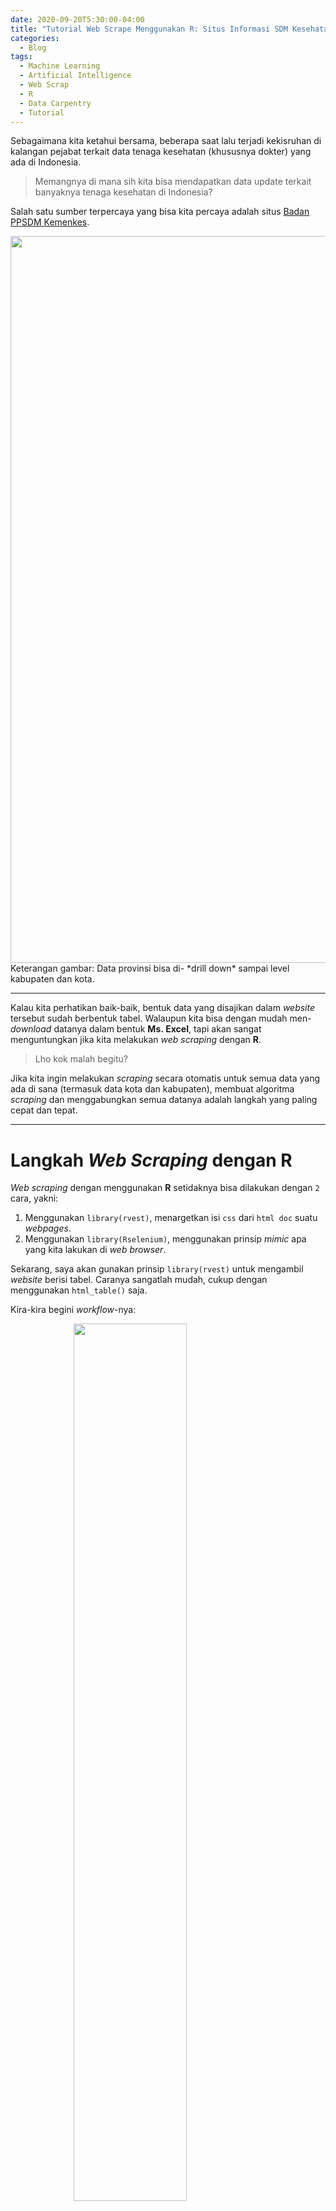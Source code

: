 ```yaml
---
date: 2020-09-20T5:30:00-04:00
title: "Tutorial Web Scrape Menggunakan R: Situs Informasi SDM Kesehatan Kemenkes (bagian I)"
categories:
  - Blog
tags:
  - Machine Learning
  - Artificial Intelligence
  - Web Scrap
  - R
  - Data Carpentry
  - Tutorial
---
```


Sebagaimana kita ketahui bersama, beberapa saat lalu terjadi kekisruhan
di kalangan pejabat terkait data tenaga kesehatan (khususnya dokter)
yang ada di Indonesia.

> Memangnya di mana sih kita bisa mendapatkan data update terkait
> banyaknya tenaga kesehatan di Indonesia?

Salah satu sumber terpercaya yang bisa kita percaya adalah situs [Badan
PPSDM
Kemenkes](http://bppsdmk.kemkes.go.id/info_sdmk/info/index?rumpun=101).

<img src="https://raw.githubusercontent.com/ikanx101/ikanx101.github.io/master/_posts/nakes%20data/Bagian%201/kemenkes.png" width="1163" style="display: block; margin: auto;" />
Keterangan gambar: Data provinsi bisa di- *drill down* sampai level
kabupaten dan kota.

-----

Kalau kita perhatikan baik-baik, bentuk data yang disajikan dalam
*website* tersebut sudah berbentuk tabel. Walaupun kita bisa dengan
mudah men-*download* datanya dalam bentuk **Ms. Excel**, tapi akan
sangat menguntungkan jika kita melakukan *web scraping* dengan **R**.

> Lho kok malah begitu?

Jika kita ingin melakukan *scraping* secara otomatis untuk semua data
yang ada di sana (termasuk data kota dan kabupaten), membuat algoritma
*scraping* dan menggabungkan semua datanya adalah langkah yang paling
cepat dan tepat.

-----

# Langkah *Web Scraping* dengan **R**

*Web scraping* dengan menggunakan **R** setidaknya bisa dilakukan dengan
`2` cara, yakni:

1.  Menggunakan `library(rvest)`, menargetkan isi `css` dari `html doc`
    suatu *webpages*.
2.  Menggunakan `library(Rselenium)`, menggunakan prinsip *mimic* apa
    yang kita lakukan di *web browser*.

Sekarang, saya akan gunakan prinsip `library(rvest)` untuk mengambil
*website* berisi tabel. Caranya sangatlah mudah, cukup dengan
menggunakan `html_table()` saja.

Kira-kira begini *workflow*-nya:

<img src="https://raw.githubusercontent.com/ikanx101/ikanx101.github.io/master/_posts/nakes%20data/Bagian%201/tutorial-part-1_files/figure-gfm/unnamed-chunk-2-1.png" width="60%" style="display: block; margin: auto;" />

-----

## *Web Scrape* untuk Informasi Provinsi

Saya akan tunjukkan cara melakukan *web scraping* pada situs informasi
provinsi sebagai berikut:

``` r
# tahap 1
# load libraries yang dibutuhkan
library(rvest)
library(dplyr)

# tahap 2
# simpan url target
url = "http://bppsdmk.kemkes.go.id/info_sdmk/info/index?rumpun=101"

# tahap 3
# lakukan scrape tabel
data = read_html(url) %>% html_table(fill = T)
```

Data tabel sudah berhasil kita *scrape*. Mari kita lihat dulu struktur
dari `data` tersebut:

``` r
str(data)
```

    ## List of 1
    ##  $ :'data.frame':    36 obs. of  9 variables:
    ##   ..$ No.                  : chr [1:36] "No." "1" "2" "3" ...
    ##   ..$ Nama Provinsi        : chr [1:36] "Nama Provinsi" "ACEH" "SUMATERA UTARA" "SUMATERA BARAT" ...
    ##   ..$ Jumlah Unit          : chr [1:36] "Jumlah Unit" "447" "827" "426" ...
    ##   ..$ Jumlah Tenaga Medis  : chr [1:36] "Dokter Umum" "1556" "3097" "1279" ...
    ##   ..$ Jumlah Tenaga Medis  : chr [1:36] "Jumlah Tenaga Medis" "375" "768" "446" ...
    ##   ..$ Jumlah Tenaga Medis  : chr [1:36] "Dokter Gigi" "806" "1817" "838" ...
    ##   ..$ Jumlah Tenaga Medis  : chr [1:36] "Dokter Spesialis" "16" "59" "14" ...
    ##   ..$ Jumlah Tenaga Medis  : chr [1:36] "Dokter Sub Spesialis" "22" "51" "20" ...
    ##   ..$ Jumlah (Per Provinsi): chr [1:36] "Dokter Gigi Spesialis & Dokter Gigi Sub Spesialis" "2775" "5792" "2597" ...

Ternyata `data` berbentuk **list** berisi satu *element* saja berbentuk
**data.frame**. Kita cukup mengambil *element* pertama dari list
tersebut.

``` r
data = data[[1]]
```

Kita cek kembali struktur datanya:

``` r
str(data)
```

    ## 'data.frame':    36 obs. of  9 variables:
    ##  $ No.                  : chr  "No." "1" "2" "3" ...
    ##  $ Nama Provinsi        : chr  "Nama Provinsi" "ACEH" "SUMATERA UTARA" "SUMATERA BARAT" ...
    ##  $ Jumlah Unit          : chr  "Jumlah Unit" "447" "827" "426" ...
    ##  $ Jumlah Tenaga Medis  : chr  "Dokter Umum" "1556" "3097" "1279" ...
    ##  $ Jumlah Tenaga Medis  : chr  "Jumlah Tenaga Medis" "375" "768" "446" ...
    ##  $ Jumlah Tenaga Medis  : chr  "Dokter Gigi" "806" "1817" "838" ...
    ##  $ Jumlah Tenaga Medis  : chr  "Dokter Spesialis" "16" "59" "14" ...
    ##  $ Jumlah Tenaga Medis  : chr  "Dokter Sub Spesialis" "22" "51" "20" ...
    ##  $ Jumlah (Per Provinsi): chr  "Dokter Gigi Spesialis & Dokter Gigi Sub Spesialis" "2775" "5792" "2597" ...

Nah, sekarang `data` kita sudah berbentuk **data.frame**. Mari kita
lihat bagaimana isinya:

| No.   | Nama Provinsi             | Jumlah Unit | Jumlah Tenaga Medis | Jumlah Tenaga Medis | Jumlah Tenaga Medis | Jumlah Tenaga Medis | Jumlah Tenaga Medis  | Jumlah (Per Provinsi)                             |
| :---- | :------------------------ | :---------- | :------------------ | :------------------ | :------------------ | :------------------ | :------------------- | :------------------------------------------------ |
| No.   | Nama Provinsi             | Jumlah Unit | Dokter Umum         | Jumlah Tenaga Medis | Dokter Gigi         | Dokter Spesialis    | Dokter Sub Spesialis | Dokter Gigi Spesialis & Dokter Gigi Sub Spesialis |
| 1     | ACEH                      | 447         | 1556                | 375                 | 806                 | 16                  | 22                   | 2775                                              |
| 2     | SUMATERA UTARA            | 827         | 3097                | 768                 | 1817                | 59                  | 51                   | 5792                                              |
| 3     | SUMATERA BARAT            | 426         | 1279                | 446                 | 838                 | 14                  | 20                   | 2597                                              |
| 4     | RIAU                      | 402         | 1452                | 428                 | 622                 | 23                  | 15                   | 2540                                              |
| 5     | JAMBI                     | 615         | 892                 | 234                 | 382                 | 5                   | 21                   | 1534                                              |
| 6     | SUMATERA SELATAN          | 463         | 1239                | 280                 | 792                 | 48                  | 34                   | 2393                                              |
| 7     | BENGKULU                  | 332         | 454                 | 134                 | 208                 | 0                   | 7                    | 803                                               |
| 8     | LAMPUNG                   | 493         | 1346                | 197                 | 691                 | 7                   | 15                   | 2256                                              |
| 9     | KEPULAUAN BANGKA BELITUNG | 280         | 532                 | 105                 | 202                 | 2                   | 13                   | 854                                               |
| 10    | KEPULAUAN RIAU            | 185         | 620                 | 162                 | 361                 | 5                   | 27                   | 1175                                              |
| 11    | DKI JAKARTA               | 3193        | 6602                | 1972                | 6620                | 545                 | 781                  | 16520                                             |
| 12    | JAWA BARAT                | 4645        | 5917                | 1519                | 3573                | 49                  | 228                  | 11286                                             |
| 13    | JAWA TENGAH               | 3912        | 6642                | 1476                | 4567                | 91                  | 209                  | 12985                                             |
| 14    | DI YOGYAKARTA             | 537         | 1559                | 432                 | 1363                | 23                  | 177                  | 3554                                              |
| 15    | JAWA TIMUR                | 5437        | 6541                | 1975                | 5323                | 54                  | 365                  | 14258                                             |
| 16    | BANTEN                    | 658         | 2119                | 578                 | 1475                | 42                  | 91                   | 4305                                              |
| 17    | BALI                      | 451         | 1584                | 513                 | 1317                | 48                  | 36                   | 3498                                              |
| 18    | NUSA TENGGARA BARAT       | 314         | 874                 | 165                 | 394                 | 6                   | 18                   | 1457                                              |
| 19    | NUSA TENGGARA TIMUR       | 449         | 602                 | 139                 | 139                 | 1                   | 1                    | 882                                               |
| 20    | KALIMANTAN BARAT          | 358         | 699                 | 137                 | 285                 | 2                   | 15                   | 1138                                              |
| 21    | KALIMANTAN TENGAH         | 267         | 546                 | 103                 | 227                 | 0                   | 10                   | 886                                               |
| 22    | KALIMANTAN SELATAN        | 389         | 820                 | 241                 | 489                 | 2                   | 31                   | 1583                                              |
| 23    | KALIMANTAN TIMUR          | 290         | 887                 | 262                 | 482                 | 6                   | 36                   | 1673                                              |
| 24    | KALIMANTAN UTARA          | 87          | 255                 | 46                  | 104                 | 1                   | 5                    | 411                                               |
| 25    | SULAWESI UTARA            | 281         | 961                 | 134                 | 516                 | 13                  | 8                    | 1632                                              |
| 26    | SULAWESI TENGAH           | 275         | 507                 | 139                 | 254                 | 0                   | 4                    | 904                                               |
| 27    | SULAWESI SELATAN          | 1009        | 1484                | 695                 | 1146                | 10                  | 84                   | 3419                                              |
| 28    | SULAWESI TENGGARA         | 356         | 571                 | 180                 | 211                 | 3                   | 4                    | 969                                               |
| 29    | GORONTALO                 | 158         | 278                 | 66                  | 143                 | 0                   | 3                    | 490                                               |
| 30    | SULAWESI BARAT            | 150         | 229                 | 91                  | 86                  | 1                   | 7                    | 414                                               |
| 31    | MALUKU                    | 259         | 314                 | 53                  | 95                  | 6                   | 3                    | 471                                               |
| 32    | MALUKU UTARA              | 180         | 245                 | 48                  | 91                  | 2                   | 4                    | 390                                               |
| 33    | PAPUA BARAT               | 207         | 222                 | 40                  | 93                  | 3                   | 1                    | 359                                               |
| 34    | PAPUA                     | 422         | 585                 | 78                  | 139                 | 0                   | 2                    | 804                                               |
| Total | Total                     | 28754       | 53510               | 14211               | 35851               | 1087                | 2348                 | 107007                                            |

Ternyata didapati `colnames(data)` kurang tepat dan isi baris pertama
sebenarnya tidak diperlukan. Oke, sekarang kita akan membersihkan data
di atas dengan prinsip `tidy`.

  - `judul_kolom` dari data sebenarnya adalah isi baris (minus kolom
    kelima) ditambah `colnames(data)` *element* ke-9.

<!-- end list -->

``` r
baris_1 = t(data[1,])

judul_kolom = c(baris_1[-5],colnames(data)[9])
```

  - Ganti `colnames(data)` dengan `judul_kolom` lalu hapus data baris
    pertama.

<!-- end list -->

``` r
colnames(data) = judul_kolom
data = data[-1,]
```

  - Hapus baris berisi `total`.

<!-- end list -->

``` r
data = 
  data %>% 
  filter(No. != "Total")
```

Mari kita lihat hasilnya:

| No. | Nama Provinsi             | Jumlah Unit | Dokter Umum | Dokter Gigi | Dokter Spesialis | Dokter Sub Spesialis | Dokter Gigi Spesialis & Dokter Gigi Sub Spesialis | Jumlah (Per Provinsi) |
| :-- | :------------------------ | :---------- | :---------- | :---------- | :--------------- | :------------------- | :------------------------------------------------ | :-------------------- |
| 1   | ACEH                      | 447         | 1556        | 375         | 806              | 16                   | 22                                                | 2775                  |
| 2   | SUMATERA UTARA            | 827         | 3097        | 768         | 1817             | 59                   | 51                                                | 5792                  |
| 3   | SUMATERA BARAT            | 426         | 1279        | 446         | 838              | 14                   | 20                                                | 2597                  |
| 4   | RIAU                      | 402         | 1452        | 428         | 622              | 23                   | 15                                                | 2540                  |
| 5   | JAMBI                     | 615         | 892         | 234         | 382              | 5                    | 21                                                | 1534                  |
| 6   | SUMATERA SELATAN          | 463         | 1239        | 280         | 792              | 48                   | 34                                                | 2393                  |
| 7   | BENGKULU                  | 332         | 454         | 134         | 208              | 0                    | 7                                                 | 803                   |
| 8   | LAMPUNG                   | 493         | 1346        | 197         | 691              | 7                    | 15                                                | 2256                  |
| 9   | KEPULAUAN BANGKA BELITUNG | 280         | 532         | 105         | 202              | 2                    | 13                                                | 854                   |
| 10  | KEPULAUAN RIAU            | 185         | 620         | 162         | 361              | 5                    | 27                                                | 1175                  |
| 11  | DKI JAKARTA               | 3193        | 6602        | 1972        | 6620             | 545                  | 781                                               | 16520                 |
| 12  | JAWA BARAT                | 4645        | 5917        | 1519        | 3573             | 49                   | 228                                               | 11286                 |
| 13  | JAWA TENGAH               | 3912        | 6642        | 1476        | 4567             | 91                   | 209                                               | 12985                 |
| 14  | DI YOGYAKARTA             | 537         | 1559        | 432         | 1363             | 23                   | 177                                               | 3554                  |
| 15  | JAWA TIMUR                | 5437        | 6541        | 1975        | 5323             | 54                   | 365                                               | 14258                 |
| 16  | BANTEN                    | 658         | 2119        | 578         | 1475             | 42                   | 91                                                | 4305                  |
| 17  | BALI                      | 451         | 1584        | 513         | 1317             | 48                   | 36                                                | 3498                  |
| 18  | NUSA TENGGARA BARAT       | 314         | 874         | 165         | 394              | 6                    | 18                                                | 1457                  |
| 19  | NUSA TENGGARA TIMUR       | 449         | 602         | 139         | 139              | 1                    | 1                                                 | 882                   |
| 20  | KALIMANTAN BARAT          | 358         | 699         | 137         | 285              | 2                    | 15                                                | 1138                  |
| 21  | KALIMANTAN TENGAH         | 267         | 546         | 103         | 227              | 0                    | 10                                                | 886                   |
| 22  | KALIMANTAN SELATAN        | 389         | 820         | 241         | 489              | 2                    | 31                                                | 1583                  |
| 23  | KALIMANTAN TIMUR          | 290         | 887         | 262         | 482              | 6                    | 36                                                | 1673                  |
| 24  | KALIMANTAN UTARA          | 87          | 255         | 46          | 104              | 1                    | 5                                                 | 411                   |
| 25  | SULAWESI UTARA            | 281         | 961         | 134         | 516              | 13                   | 8                                                 | 1632                  |
| 26  | SULAWESI TENGAH           | 275         | 507         | 139         | 254              | 0                    | 4                                                 | 904                   |
| 27  | SULAWESI SELATAN          | 1009        | 1484        | 695         | 1146             | 10                   | 84                                                | 3419                  |
| 28  | SULAWESI TENGGARA         | 356         | 571         | 180         | 211              | 3                    | 4                                                 | 969                   |
| 29  | GORONTALO                 | 158         | 278         | 66          | 143              | 0                    | 3                                                 | 490                   |
| 30  | SULAWESI BARAT            | 150         | 229         | 91          | 86               | 1                    | 7                                                 | 414                   |
| 31  | MALUKU                    | 259         | 314         | 53          | 95               | 6                    | 3                                                 | 471                   |
| 32  | MALUKU UTARA              | 180         | 245         | 48          | 91               | 2                    | 4                                                 | 390                   |
| 33  | PAPUA BARAT               | 207         | 222         | 40          | 93               | 3                    | 1                                                 | 359                   |
| 34  | PAPUA                     | 422         | 585         | 78          | 139              | 0                    | 2                                                 | 804                   |

Apakah sudah selesai? Mari kita lihat kembali struktur `data` kembali:

``` r
str(data)
```

    ## 'data.frame':    34 obs. of  9 variables:
    ##  $ No.                                              : chr  "1" "2" "3" "4" ...
    ##  $ Nama Provinsi                                    : chr  "ACEH" "SUMATERA UTARA" "SUMATERA BARAT" "RIAU" ...
    ##  $ Jumlah Unit                                      : chr  "447" "827" "426" "402" ...
    ##  $ Dokter Umum                                      : chr  "1556" "3097" "1279" "1452" ...
    ##  $ Dokter Gigi                                      : chr  "375" "768" "446" "428" ...
    ##  $ Dokter Spesialis                                 : chr  "806" "1817" "838" "622" ...
    ##  $ Dokter Sub Spesialis                             : chr  "16" "59" "14" "23" ...
    ##  $ Dokter Gigi Spesialis & Dokter Gigi Sub Spesialis: chr  "22" "51" "20" "15" ...
    ##  $ Jumlah (Per Provinsi)                            : chr  "2775" "5792" "2597" "2540" ...

Ternyata, variabel-variabel penting malah memiliki tipe `character`
bukan `numeric`. Jadi langkah final kita tinggal mengkonversi
variabel-variabel tersebut menjadi `numeric`. Ada banyak cara untuk bisa
melakukannya, tapi saya akan gunakan cara simpel dengan *flow* sebagai
berikut:

<img src="https://raw.githubusercontent.com/ikanx101/ikanx101.github.io/master/_posts/nakes%20data/Bagian%201/tutorial-part-1_files/figure-gfm/unnamed-chunk-13-1.png" width="60%" style="display: block; margin: auto;" />

``` r
prov = data$`Nama Provinsi`

data = 
  data %>% 
  select(-`Nama Provinsi`) %>% 
  mutate_all(as.numeric)

data$`Nama Provinsi` = prov
```

Kita lihat kembali hasil finalnya:

    ## 'data.frame':    34 obs. of  9 variables:
    ##  $ No.                                              : num  1 2 3 4 5 6 7 8 9 10 ...
    ##  $ Jumlah Unit                                      : num  447 827 426 402 615 463 332 493 280 185 ...
    ##  $ Dokter Umum                                      : num  1556 3097 1279 1452 892 ...
    ##  $ Dokter Gigi                                      : num  375 768 446 428 234 280 134 197 105 162 ...
    ##  $ Dokter Spesialis                                 : num  806 1817 838 622 382 ...
    ##  $ Dokter Sub Spesialis                             : num  16 59 14 23 5 48 0 7 2 5 ...
    ##  $ Dokter Gigi Spesialis & Dokter Gigi Sub Spesialis: num  22 51 20 15 21 34 7 15 13 27 ...
    ##  $ Jumlah (Per Provinsi)                            : num  2775 5792 2597 2540 1534 ...
    ##  $ Nama Provinsi                                    : chr  "ACEH" "SUMATERA UTARA" "SUMATERA BARAT" "RIAU" ...

| No. | Jumlah Unit | Dokter Umum | Dokter Gigi | Dokter Spesialis | Dokter Sub Spesialis | Dokter Gigi Spesialis & Dokter Gigi Sub Spesialis | Jumlah (Per Provinsi) | Nama Provinsi             |
| --: | ----------: | ----------: | ----------: | ---------------: | -------------------: | ------------------------------------------------: | --------------------: | :------------------------ |
|   1 |         447 |        1556 |         375 |              806 |                   16 |                                                22 |                  2775 | ACEH                      |
|   2 |         827 |        3097 |         768 |             1817 |                   59 |                                                51 |                  5792 | SUMATERA UTARA            |
|   3 |         426 |        1279 |         446 |              838 |                   14 |                                                20 |                  2597 | SUMATERA BARAT            |
|   4 |         402 |        1452 |         428 |              622 |                   23 |                                                15 |                  2540 | RIAU                      |
|   5 |         615 |         892 |         234 |              382 |                    5 |                                                21 |                  1534 | JAMBI                     |
|   6 |         463 |        1239 |         280 |              792 |                   48 |                                                34 |                  2393 | SUMATERA SELATAN          |
|   7 |         332 |         454 |         134 |              208 |                    0 |                                                 7 |                   803 | BENGKULU                  |
|   8 |         493 |        1346 |         197 |              691 |                    7 |                                                15 |                  2256 | LAMPUNG                   |
|   9 |         280 |         532 |         105 |              202 |                    2 |                                                13 |                   854 | KEPULAUAN BANGKA BELITUNG |
|  10 |         185 |         620 |         162 |              361 |                    5 |                                                27 |                  1175 | KEPULAUAN RIAU            |
|  11 |        3193 |        6602 |        1972 |             6620 |                  545 |                                               781 |                 16520 | DKI JAKARTA               |
|  12 |        4645 |        5917 |        1519 |             3573 |                   49 |                                               228 |                 11286 | JAWA BARAT                |
|  13 |        3912 |        6642 |        1476 |             4567 |                   91 |                                               209 |                 12985 | JAWA TENGAH               |
|  14 |         537 |        1559 |         432 |             1363 |                   23 |                                               177 |                  3554 | DI YOGYAKARTA             |
|  15 |        5437 |        6541 |        1975 |             5323 |                   54 |                                               365 |                 14258 | JAWA TIMUR                |
|  16 |         658 |        2119 |         578 |             1475 |                   42 |                                                91 |                  4305 | BANTEN                    |
|  17 |         451 |        1584 |         513 |             1317 |                   48 |                                                36 |                  3498 | BALI                      |
|  18 |         314 |         874 |         165 |              394 |                    6 |                                                18 |                  1457 | NUSA TENGGARA BARAT       |
|  19 |         449 |         602 |         139 |              139 |                    1 |                                                 1 |                   882 | NUSA TENGGARA TIMUR       |
|  20 |         358 |         699 |         137 |              285 |                    2 |                                                15 |                  1138 | KALIMANTAN BARAT          |
|  21 |         267 |         546 |         103 |              227 |                    0 |                                                10 |                   886 | KALIMANTAN TENGAH         |
|  22 |         389 |         820 |         241 |              489 |                    2 |                                                31 |                  1583 | KALIMANTAN SELATAN        |
|  23 |         290 |         887 |         262 |              482 |                    6 |                                                36 |                  1673 | KALIMANTAN TIMUR          |
|  24 |          87 |         255 |          46 |              104 |                    1 |                                                 5 |                   411 | KALIMANTAN UTARA          |
|  25 |         281 |         961 |         134 |              516 |                   13 |                                                 8 |                  1632 | SULAWESI UTARA            |
|  26 |         275 |         507 |         139 |              254 |                    0 |                                                 4 |                   904 | SULAWESI TENGAH           |
|  27 |        1009 |        1484 |         695 |             1146 |                   10 |                                                84 |                  3419 | SULAWESI SELATAN          |
|  28 |         356 |         571 |         180 |              211 |                    3 |                                                 4 |                   969 | SULAWESI TENGGARA         |
|  29 |         158 |         278 |          66 |              143 |                    0 |                                                 3 |                   490 | GORONTALO                 |
|  30 |         150 |         229 |          91 |               86 |                    1 |                                                 7 |                   414 | SULAWESI BARAT            |
|  31 |         259 |         314 |          53 |               95 |                    6 |                                                 3 |                   471 | MALUKU                    |
|  32 |         180 |         245 |          48 |               91 |                    2 |                                                 4 |                   390 | MALUKU UTARA              |
|  33 |         207 |         222 |          40 |               93 |                    3 |                                                 1 |                   359 | PAPUA BARAT               |
|  34 |         422 |         585 |          78 |              139 |                    0 |                                                 2 |                   804 | PAPUA                     |

## Bagaimana?

Mungkin ada kesan bahwa cara ini rumit yah dibandingkan *save file*
**Ms. Excel** langsung dari *website*. Tapi kalau kalian ingin *scrape*
semua detail kabupaten kota, cara ini jauh lebih cepat dibandingkan
*save* manual satu-persatu lalu menggabungkannya di **Ms. Excel**.

Nantikan *posting* saya selanjutnya mengenai tutorial *scrape* data
tenaga kesehatan (dokter) per kabupaten kota menggunakan **R**.
